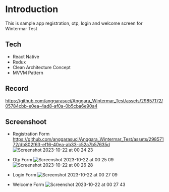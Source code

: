 # Introduction

This is sample app registration, otp, login and welcome screen for Wintermar Test

## Tech

- React Native
- Redux
- Clean Architecture Concept
- MVVM Pattern


## Record

https://github.com/anggarasuci/Anggara_Wintermar_Test/assets/29857172/05784cbb-e0ea-4ad8-af0a-0b5cba6e90a4

## Screenshoot

- Registration Form
https://github.com/anggarasuci/Anggara_Wintermar_Test/assets/29857172/db802f63-ef16-40ea-ab33-c52a7b57635d
![Screenshot 2023-10-22 at 00 24 23](https://github.com/anggarasuci/Anggara_Wintermar_Test/assets/29857172/3f7e9627-f4d6-42b4-b54d-239bfe14b8f2)

- Otp Form
![Screenshot 2023-10-22 at 00 25 09](https://github.com/anggarasuci/Anggara_Wintermar_Test/assets/29857172/741ad7f2-9fd5-4013-8950-14f9961fb8fe)
![Screenshot 2023-10-22 at 00 26 28](https://github.com/anggarasuci/Anggara_Wintermar_Test/assets/29857172/e6dfc638-a453-4424-b810-50d82526f63b)

- Login Form
![Screenshot 2023-10-22 at 00 27 09](https://github.com/anggarasuci/Anggara_Wintermar_Test/assets/29857172/f3ed4dd2-c47d-4a44-9aa7-3016d31f9c2a)

- Welcome Form
![Screenshot 2023-10-22 at 00 27 43](https://github.com/anggarasuci/Anggara_Wintermar_Test/assets/29857172/a986b74d-8d0a-4b37-a47d-37ea5b05d6b9)






